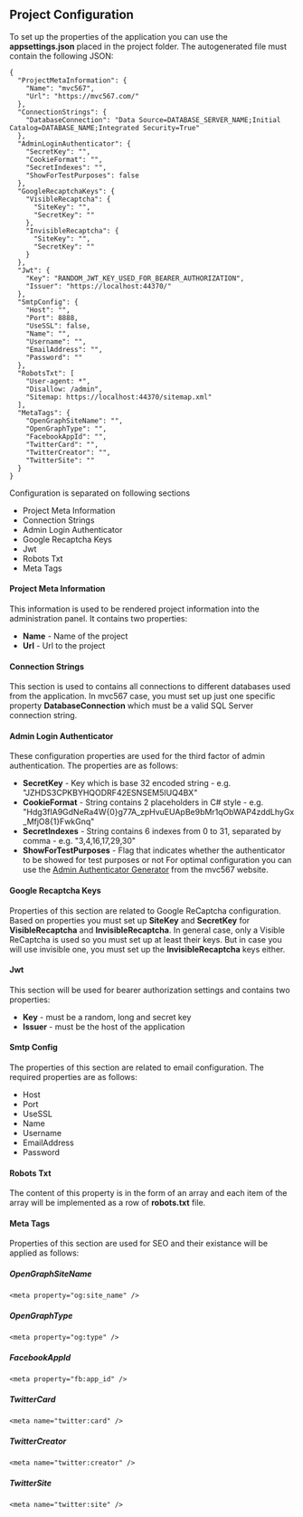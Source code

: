 ## Project Configuration

To set up the properties of the application you can use the **appsettings.json** placed in the project folder. The autogenerated file must contain the following JSON:
```
{
  "ProjectMetaInformation": {
    "Name": "mvc567",
    "Url": "https://mvc567.com/"
  },
  "ConnectionStrings": {
    "DatabaseConnection": "Data Source=DATABASE_SERVER_NAME;Initial Catalog=DATABASE_NAME;Integrated Security=True"
  },
  "AdminLoginAuthenticator": {
    "SecretKey": "",
    "CookieFormat": "",
    "SecretIndexes": "",
    "ShowForTestPurposes": false
  },
  "GoogleRecaptchaKeys": {
    "VisibleRecaptcha": {
      "SiteKey": "",
      "SecretKey": ""
    },
    "InvisibleRecaptcha": {
      "SiteKey": "",
      "SecretKey": ""
    }
  },
  "Jwt": {
    "Key": "RANDOM_JWT_KEY_USED_FOR_BEARER_AUTHORIZATION",
    "Issuer": "https://localhost:44370/"
  },
  "SmtpConfig": {
    "Host": "",
    "Port": 8888,
    "UseSSL": false,
    "Name": "",
    "Username": "",
    "EmailAddress": "",
    "Password": ""
  },
  "RobotsTxt": [
    "User-agent: *",
    "Disallow: /admin",
    "Sitemap: https://localhost:44370/sitemap.xml"
  ],
  "MetaTags": {
    "OpenGraphSiteName": "",
    "OpenGraphType": "",
    "FacebookAppId": "",
    "TwitterCard": "",
    "TwitterCreator": "",
    "TwitterSite": ""
  }
}
```
Configuration is separated on following sections
* Project Meta Information
* Connection Strings
* Admin Login Authenticator
* Google Recaptcha Keys
* Jwt
* Robots Txt
* Meta Tags

#### Project Meta Information

This information is used to be rendered project information into the administration panel. It contains two properties:
* **Name** - Name of the project 
* **Url** - Url to the project

#### Connection Strings

This section is used to contains all connections to different databases used from the application. In mvc567 case, you must set up just one specific property **DatabaseConnection** which must be a valid SQL Server connection string.

#### Admin Login Authenticator

These configuration properties are used for the third factor of admin authentication. The properties are as follows: 
* **SecretKey** - Key which is base 32 encoded string - e.g. "JZHDS3CPKBYHQODRF42ESNSEM5IUQ4BX"
* **CookieFormat** - String contains 2 placeholders in C# style - e.g. "Hdg3fIA9GdNeRa4W{0}g77A_zpHvuEUApBe9bMr1qObWAP4zddLhyGx_MfjO8{1}FwkGnq"
* **SecretIndexes** - String contains 6 indexes from 0 to 31, separated by comma - e.g. "3,4,16,17,29,30"
* **ShowForTestPurposes** - Flag that indicates whether the authenticator to be showed for test purposes or not
For optimal configuration you can use the [Admin Authenticator Generator](https://mvc567.com/utilities/admin-authenticator-generator) from the mvc567 website.

#### Google Recaptcha Keys

Properties of this section are related to Google ReCaptcha configuration. Based on properties you must set up **SiteKey** and **SecretKey** for **VisibleRecaptcha** and **InvisibleRecaptcha**. In general case, only a Visible ReCaptcha is used so you must set up at least their keys. But in case you will use invisible one, you must set up the **InvisibleRecaptcha** keys either.

#### Jwt

This section will be used for bearer authorization settings and contains two properties:
* **Key** - must be a random, long and secret key 
* **Issuer** - must be the host of the application

#### Smtp Config

The properties of this section are related to email configuration. The required properties are as follows:
* Host
* Port
* UseSSL
* Name
* Username
* EmailAddress
* Password

#### Robots Txt

The content of this property is in the form of an array and each item of the array will be implemented as a row of **robots.txt** file.

#### Meta Tags

Properties of this section are used for SEO and their existance will be applied as follows:

##### OpenGraphSiteName
```
<meta property="og:site_name" />
```
##### OpenGraphType
```
<meta property="og:type" />
```
##### FacebookAppId
```
<meta property="fb:app_id" />
```
##### TwitterCard
```
<meta name="twitter:card" />
```
##### TwitterCreator
```
<meta name="twitter:creator" />
```
##### TwitterSite
```
<meta name="twitter:site" />
```
